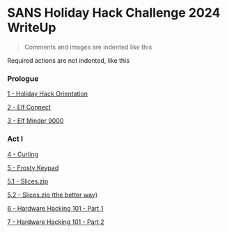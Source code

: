 
# SANS Holiday Hack Challenge 2024 WriteUp

> Comments and images are indented like this

Required actions are not indented, like this

### Prologue

[1 - Holiday Hack Orientation](_Prologue/1%20-%20Holiday%20Hack%20Orientation.md)

[2 - Elf Connect](_Prologue/2%20-%20Elf%20Connect.md)

[3 - Elf Minder 9000](_Prologue/3%20-%20Elf%20Minder%209000.md)

### Act I

[4 - Curling](Act%201/4%20-%20Curling.md)

[5 - Frosty Keypad](Act%201/5%20-%20Frosty%20Keypad.md)

[5.1 - Slices.zip](Act%201/5.1%20-%20Slices.zip.md)

[5.2 - Slices.zip (the better way)](Act%201/5.2%20-%20Slices.zip%20(the%20better%20way).md)

[6 - Hardware Hacking 101 - Part 1](Act%201/6%20-%20Hardware%20Hacking%20101%20-%20Part%201.md)

[7 - Hardware Hacking 101 - Part 2](Act%201/7%20-%20Hardware%20Hacking%20101%20-%20Part%202.md)






